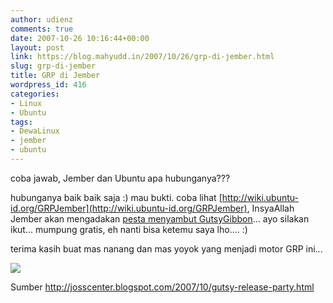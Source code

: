 ```yaml
---
author: udienz
comments: true
date: 2007-10-26 10:16:44+00:00
layout: post
link: https://blog.mahyudd.in/2007/10/26/grp-di-jember.html
slug: grp-di-jember
title: GRP di Jember
wordpress_id: 416
categories:
- Linux
- Ubuntu
tags:
- DewaLinux
- jember
- ubuntu
---
```


coba jawab, Jember dan Ubuntu apa hubunganya???

hubunganya baik baik saja :) mau bukti. coba lihat [http://wiki.ubuntu-id.org/GRPJember](http://wiki.ubuntu-id.org/GRPJember), InsyaAllah Jember akan mengadakan [pesta menyambut GutsyGibbon](https://wiki.ubuntu.com/GutsyReleaseParties)... ayo silakan ikut... mumpung gratis, eh nanti bisa ketemu saya lho.... :)

terima kasih buat mas nanang dan mas yoyok yang menjadi motor GRP ini...

[![](http://www.ubuntu-id.org/arsip/710countdown_release.png)](http://www.ubuntu.com)

Sumber [http://josscenter.blogspot.com/2007/10/gutsy-release-party.html ](http://josscenter.blogspot.com/2007/10/gutsy-release-party.html)
